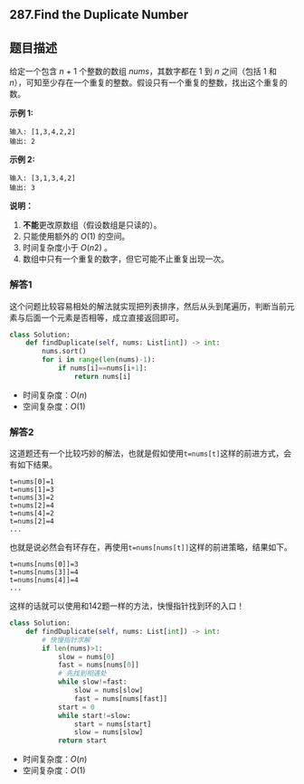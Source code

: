 ## 287.Find the Duplicate Number

## 题目描述

给定一个包含 *n* + 1 个整数的数组 *nums*，其数字都在 1 到 *n* 之间（包括 1 和 *n*），可知至少存在一个重复的整数。假设只有一个重复的整数，找出这个重复的数。

**示例 1:**

```
输入: [1,3,4,2,2]
输出: 2
```

**示例 2:**

```
输入: [3,1,3,4,2]
输出: 3
```

**说明：**

1. **不能**更改原数组（假设数组是只读的）。
2. 只能使用额外的 *O*(1) 的空间。
3. 时间复杂度小于 *O*(*n*2) 。
4. 数组中只有一个重复的数字，但它可能不止重复出现一次。



### 解答1

​	这个问题比较容易相处的解法就实现把列表排序，然后从头到尾遍历，判断当前元素与后面一个元素是否相等，成立直接返回即可。

```python
class Solution:
    def findDuplicate(self, nums: List[int]) -> int:
        nums.sort()
        for i in range(len(nums)-1):
            if nums[i]==nums[i+1]:
                return nums[i]
```

- 时间复杂度：$O(n)$
- 空间复杂度：$O(1)$ 



### 解答2

​	这道题还有一个比较巧妙的解法，也就是假如使用`t=nums[t]`这样的前进方式，会有如下结果。

```
t=nums[0]=1
t=nums[1]=3
t=nums[3]=2
t=nums[2]=4
t=nums[4]=2
t=nums[2]=4
...
```

也就是说必然会有环存在，再使用`t=nums[nums[t]]`这样的前进策略，结果如下。

```
t=nums[nums[0]]=3
t=nums[nums[3]]=4
t=nums[nums[4]]=4
...
```

这样的话就可以使用和142题一样的方法，快慢指针找到环的入口！

```python
class Solution:
    def findDuplicate(self, nums: List[int]) -> int:
        # 快慢指针求解
        if len(nums)>1:
            slow = nums[0]
            fast = nums[nums[0]]
            # 先找到相遇处
            while slow!=fast:
                slow = nums[slow]
                fast = nums[nums[fast]]
            start = 0
            while start!=slow:
                start = nums[start]
                slow = nums[slow]
            return start            
```

- 时间复杂度：$O(n)$
- 空间复杂度：$O(1)$ 